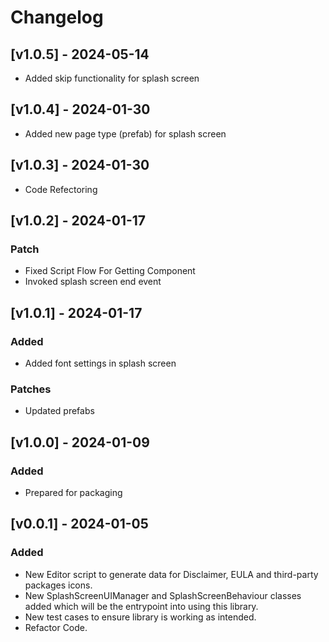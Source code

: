 # Changelog

## [v1.0.5] - 2024-05-14

- Added skip functionality for splash screen

## [v1.0.4] - 2024-01-30

- Added new page type (prefab) for splash screen

## [v1.0.3] - 2024-01-30

- Code Refectoring

## [v1.0.2] - 2024-01-17

### Patch

- Fixed Script Flow For Getting Component
- Invoked splash screen end event

## [v1.0.1] - 2024-01-17

### Added

- Added font settings in splash screen

### Patches

- Updated prefabs

## [v1.0.0] - 2024-01-09

### Added

- Prepared for packaging

## [v0.0.1] - 2024-01-05

### Added

- New Editor script to generate data for Disclaimer, EULA and third-party packages icons.
- New SplashScreenUIManager and SplashScreenBehaviour classes added which will be the entrypoint into using this library.
- New test cases to ensure library is working as intended.
- Refactor Code.
